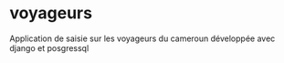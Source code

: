 # voyageurs
Application de saisie sur les voyageurs du cameroun développée avec django et posgressql
